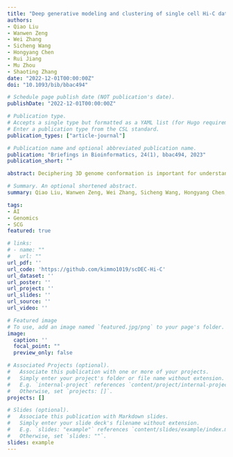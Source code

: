 ```yaml
---
title: "Deep generative modeling and clustering of single cell Hi-C data"
authors:
- Qiao Liu
- Wanwen Zeng
- Wei Zhang
- Sicheng Wang
- Hongyang Chen
- Rui Jiang
- Mu Zhou
- Shaoting Zhang
date: "2022-12-01T00:00:00Z"
doi: "10.1093/bib/bbac494"

# Schedule page publish date (NOT publication's date).
publishDate: "2022-12-01T00:00:00Z"

# Publication type.
# Accepts a single type but formatted as a YAML list (for Hugo requirements).
# Enter a publication type from the CSL standard.
publication_types: ["article-journal"]

# Publication name and optional abbreviated publication name.
publication: "Briefings in Bioinformatics, 24(1), bbac494, 2023"
publication_short: ""

abstract: Deciphering 3D genome conformation is important for understanding gene regulation and cellular function at a spatial level. The recent advances of single cell Hi-C technologies have enabled the profiling of the 3D architecture of DNA within individual cell, which allows us to study the cell-to-cell variability of 3D chromatin organization. Computational approaches are in urgent need to comprehensively analyze the sparse and heterogeneous single cell Hi-C data. Here, we proposed scDEC-Hi-C, a new framework for single cell Hi-C analysis with deep generative neural networks. scDEC-Hi-C outperforms existing methods in terms of single cell Hi-C data clustering and imputation. Moreover, the generative power of scDEC-Hi-C could help unveil the differences of chromatin architecture across cell types. We expect that scDEC-Hi-C could shed light on deepening our understanding of the complex mechanism underlying the formation of chromatin contacts.

# Summary. An optional shortened abstract.
summary: Qiao Liu, Wanwen Zeng, Wei Zhang, Sicheng Wang, Hongyang Chen, Rui Jiang, Mu Zhou, Shaoting Zhang. Brief. Bioinform, 2022.

tags:
- AI
- Genomics
- SCG
featured: true

# links:
# - name: ""
#   url: ""
url_pdf: ''
url_code: 'https://github.com/kimmo1019/scDEC-Hi-C'
url_dataset: ''
url_poster: ''
url_project: ''
url_slides: ''
url_source: ''
url_video: ''

# Featured image
# To use, add an image named `featured.jpg/png` to your page's folder. 
image:
  caption: ''
  focal_point: ""
  preview_only: false

# Associated Projects (optional).
#   Associate this publication with one or more of your projects.
#   Simply enter your project's folder or file name without extension.
#   E.g. `internal-project` references `content/project/internal-project/index.md`.
#   Otherwise, set `projects: []`.
projects: []

# Slides (optional).
#   Associate this publication with Markdown slides.
#   Simply enter your slide deck's filename without extension.
#   E.g. `slides: "example"` references `content/slides/example/index.md`.
#   Otherwise, set `slides: ""`.
slides: example
---
```


<!-- {{% callout note %}}
Click the *Cite* button above to demo the feature to enable visitors to import publication metadata into their reference management software.
{{% /callout %}} -->

<!-- {{% callout note %}}
Create your slides in Markdown - click the *Slides* button to check out the example.
{{% /callout %}} -->

<!-- Add the publication's **full text** or **supplementary notes** here. You can use rich formatting such as including [code, math, and images](https://docs.hugoblox.com/content/writing-markdown-latex/). -->
